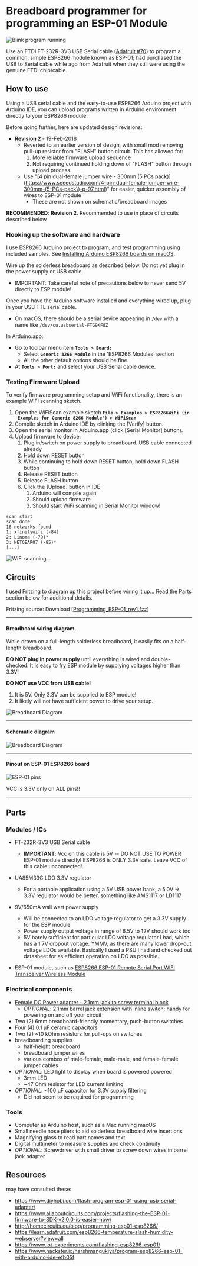 # Breadboard programmer for programming an ESP-01 Module

![Blink program running](esp01-blink.gif "ESP-01 Blink sketch running")

Use an FTDI FT-232R-3V3 USB Serial cable ([Adafruit #70](https://www.adafruit.com/product/70)) to program a common, simple ESP8266 module known as ESP-01; had purchased the USB to Serial cable  while ago from Adafruit when they still were using the genuine FTDI chip/cable.



## How to use

Using a USB serial cable and the easy-to-use ESP8266 Arduino project with Arduino IDE, you can upload programs written in Arduino environment directly to your ESP8266 module.

Before going further, here are updated design revisions:

  - **[Revision 2](Circuits_Rev2.md)** - 19-Feb-2018
    - Reverted to an earlier version of design, with small mod removing pull-up resistor from "FLASH" button circuit. This has allowed for:
        1. More reliable firmware upload sequence
        2. Not requiring continued holding down of "FLASH" button through  upload process.
    - Use "[4 pin dual-female jumper wire - 300mm (5 PCs pack)](https://www.seeedstudio.com/4-pin-dual-female-jumper-wire-300mm-(5-PCs-pack\)-p-97.html)" for easier, quicker assembly of wires to ESP-01 module
        - These are not shown on schematic/breadboard images

**RECOMMENDED**: **Revision 2**.  Recommended to use in place of circuits described below



### Hooking up the software and hardware

I use ESP8266 Arduino project to program, and test programming using included samples. See [Installing Arduino ESP8266 boards on macOS](Installing_Arduino_ESP8266_boards_on_macOS.md).

Wire up the solderless breadboard as described below. Do not yet plug in the power supply or USB cable.

  - IMPORTANT: Take careful note of precautions below to never send 5V directly to ESP module!

Once you have the Arduino software installed and everything wired up, plug in your USB TTL serial cable.

  - On macOS, there should be a serial device appearing in `/dev` with a name like `/dev/cu.usbserial-FTG9KF8Z`

In Arduino.app:

 - Go to toolbar menu item **`Tools > Board:`**
   - Select **`Generic 8266 Module`** in the 'ESP8266 Modules' section
   - All the other default options should be fine.
 - At **`Tools > Port:`** and select your USB Serial cable device.



### Testing Firmware Upload

To verify firmware programming setup and WiFi functionality, there is an  example WiFi scanning sketch.

 1. Open the WiFiScan example sketch **`File > Examples > ESP8266WiFi (in 'Examples for Generic 8266 Module') > WiFiScan`**
 1. Compile sketch in Arduino IDE by clinking the [Verify] button.
 1. Open the serial monitor in Arduino.app (click [Serial Monitor] button).
 1. Upload firmware to device:
    1. Plug in/switch on power supply to breadboard. USB cable connected already
    2. Hold down RESET button
    3. While continuing to hold down RESET button, hold down FLASH button
    4. Release RESET button
    5. Release FLASH button
    6. Click the [Upload] button in IDE
       1. Arduino will compile again
       2. Should upload firmware
       3. Should start WiFi scanning in Serial Monitor window!

```
scan start
scan done
16 networks found
1: xfinitywifi (-84)
2: Linoma (-79)*
3: NETGEAR07 (-85)*
[...]
```


![WiFi scanning...](esp01-wifi-scanning.gif "WiFiScanning sketch serial monitor output")


## Circuits

I used Fritzing to diagram up this project before wiring it up... Read the [Parts](#parts) section below for additional details.

Fritzing source: Download [[Programming_ESP-01_rev1.fzz](https://github.com/idcrook/esp8266-playground/raw/master/Breadboard_Programmer_USB_TTL_FT232R_3v3/Programming_ESP-01_rev1.fzz)]

---

#### Breadboard wiring diagram.

While drawn on a full-length solderless breadboard, it easily fits on a half-length breadboard.

**DO NOT plug in power supply** until everything is wired and double-checked. It is easy to fry ESP module by supplying voltages higher than 3.3V!

**DO NOT use VCC from USB cable!**
 1. It is 5V. Only 3.3V can be supplied to ESP module!
 2. It likely will not have sufficient power to drive your setup.

![Breadboard Diagram](Programming_ESP-01_rev1_bb.png)

---

#### Schematic diagram

![Breadboard Diagram](Programming_ESP-01_rev1_schem.png)

---

#### Pinout on ESP-01 ESP8266 board

![ESP-01 pins](esp-01-pins.jpg)

VCC is 3.3V only on ALL pins!!

---

## Parts

### Modules / ICs

  - FT-232R-3V3 USB Serial cable
    - **IMPORTANT**: Vcc on this cable is 5V -- DO NOT USE TO POWER ESP-01 module directly! ESP8266 is ONLY 3.3V safe. Leave VCC of this cable unconnected!

  - UA85M33C LDO 3.3V regulator
    - For a portable application using a 5V USB power bank, a 5.0V -> 3.3V regulator would be better, something like AMS1117 or LD1117

  - 9V/650mA wall wart power supply
    - Will be connected to an LDO voltage regulator to get a 3.3V supply for the ESP module
    - Power supply output voltage in range of 6.5V to 12V should work too
    - 5V barely sufficient for particular LDO voltage regulator I had, which has a 1.7V dropout voltage. YMMV, as there are many lower drop-out voltage LDOs available. Basically I used a PSU I had and checked out datasheet for as efficient operation on LDO as possible.

  - ESP-01 module, such as [ESP8266 ESP-01 Remote Serial Port WIFI Transceiver Wireless Module](https://www.banggood.com/ESP8266-Remote-Serial-Port-WIFI-Transceiver-Wireless-Module-p-947259.html?rmmds=search&cur_warehouse=CN)

### Electrical components

  - [Female DC Power adapter - 2.1mm jack to screw terminal block](https://www.adafruit.com/product/368)
    - *OPTIONAL*: 2.1mm barrel jack extension with inline switch; handy for powering on and off your circuit
  - Two (2) 6mm breadboard-friendly momentary, push-button switches
  - Four (4) 0.1 µF ceramic capacitors
  - Two (2) ~10 kOhm resistors for pull-ups on switches
  - breadboarding supplies
    - half-height breadboard
    - breadboard jumper wires
    - various combos of male-female, male-male, and female-female jumper cables
  - *OPTIONAL*: LED light to display when board is powered powered
    - 3mm LED
    - ~47 Ohm resistor for LED current limiting
  - *OPTIONAL*: ~100 µF capacitor for 3.3V supply filtering
    - Did not seem to be required for programming


### Tools

 - Computer as Arduino host, such as a Mac running macOS
 - Small needle nose pliers to aid solderless breadboard wire insertions
 - Magnifying glass to read part names and text
 - Digital multimeter to measure supplies and check continuity
 - *OPTIONAL*: Screwdriver with small driver to screw down wires in barrel jack adapter


## Resources

may have consulted these:

 - <https://www.diyhobi.com/flash-program-esp-01-using-usb-serial-adapter/>
 - <https://www.allaboutcircuits.com/projects/flashing-the-ESP-01-firmware-to-SDK-v2.0.0-is-easier-now/>
 - <http://homecircuits.eu/blog/programming-esp01-esp8266/>
 - <https://learn.adafruit.com/esp8266-temperature-slash-humidity-webserver?view=all>
 - <https://www.iot-experiments.com/flashing-esp8266-esp01/>
 - <https://www.hackster.io/harshmangukiya/program-esp8266-esp-01-with-arduino-ide-efb05f>
